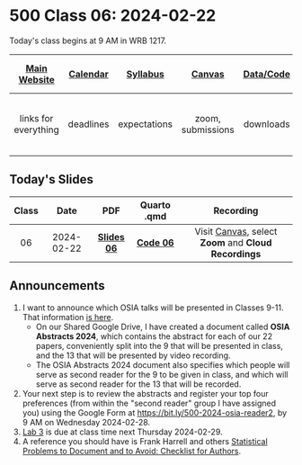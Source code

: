 # 500 Class 06: 2024-02-22

Today's class begins at 9 AM in WRB 1217.

[Main Website](https://thomaselove.github.io/500-2024/) | [Calendar](https://thomaselove.github.io/500-2024/calendar.html) | [Syllabus](https://thomaselove.github.io/500-syllabus-2024) | [Canvas](https://canvas.case.edu) | [Data/Code](https://github.com/THOMASELOVE/500-data) |  [Sources](https://github.com/THOMASELOVE/500-sources) | For help, email
:-----------: | :--------------: | :----------: | :---------: | :-------------: | :------: | :-----------: 
links for everything | deadlines | expectations | zoom, submissions | downloads | to read | `500-help` at `case` dot `edu`

## Today's Slides

Class | Date | PDF | Quarto .qmd | Recording
:---: | :--------: | :------: | :------: | :-------------:
06 | 2024-02-22 | **[Slides 06](https://github.com/THOMASELOVE/500-slides-2024/blob/main/500_slides06.pdf)** | **[Code 06](https://github.com/THOMASELOVE/500-slides-2024/blob/main/500_slides06.qmd)** | Visit [Canvas](https://canvas.case.edu/), select **Zoom** and **Cloud Recordings**

## Announcements

1. I want to announce which OSIA talks will be presented in Classes 9-11. That information [is here](https://github.com/THOMASELOVE/500-osia-2024/blob/main/README.md).
    - On our Shared Google Drive, I have created a document called **OSIA Abstracts 2024**, which contains the abstract for each of our 22 papers, conveniently split into the 9 that will be presented in class, and the 13 that will be presented by video recording.
    - The OSIA Abstracts 2024 document also specifies which people will serve as second reader for the 9 to be given in class, and which will serve as second reader for the 13 that will be recorded.
2. Your next step is to review the abstracts and register your top four preferences (from within the "second reader" group I have assigned you) using the Google Form at <https://bit.ly/500-2024-osia-reader2>, by 9 AM on Wednesday 2024-02-28.
3. [Lab 3](https://thomaselove.github.io/500-2024/lab3.html) is due at class time next Thursday 2024-02-29.
4. A reference you should have is Frank Harrell and others [Statistical Problems to Document and to Avoid: Checklist for Authors](https://discourse.datamethods.org/t/author-checklist/3407).

